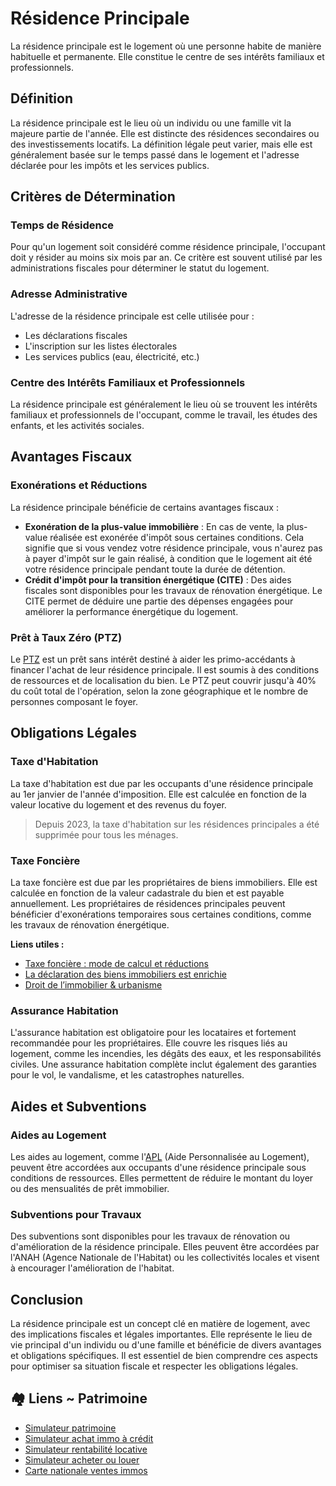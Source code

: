 # Résidence Principale

La résidence principale est le logement où une personne habite de manière habituelle et permanente. Elle constitue le centre de ses intérêts familiaux et professionnels.

## Définition

La résidence principale est le lieu où un individu ou une famille vit la majeure partie de l'année. Elle est distincte des résidences secondaires ou des investissements locatifs. La définition légale peut varier, mais elle est généralement basée sur le temps passé dans le logement et l'adresse déclarée pour les impôts et les services publics.

## Critères de Détermination

### Temps de Résidence

Pour qu'un logement soit considéré comme résidence principale, l'occupant doit y résider au moins six mois par an. Ce critère est souvent utilisé par les administrations fiscales pour déterminer le statut du logement.

### Adresse Administrative

L'adresse de la résidence principale est celle utilisée pour :
- Les déclarations fiscales
- L'inscription sur les listes électorales
- Les services publics (eau, électricité, etc.)

### Centre des Intérêts Familiaux et Professionnels

La résidence principale est généralement le lieu où se trouvent les intérêts familiaux et professionnels de l'occupant, comme le travail, les études des enfants, et les activités sociales.

## Avantages Fiscaux

### Exonérations et Réductions

La résidence principale bénéficie de certains avantages fiscaux :
- **Exonération de la plus-value immobilière** : En cas de vente, la plus-value réalisée est exonérée d'impôt sous certaines conditions. Cela signifie que si vous vendez votre résidence principale, vous n'aurez pas à payer d'impôt sur le gain réalisé, à condition que le logement ait été votre résidence principale pendant toute la durée de détention.
- **Crédit d'impôt pour la transition énergétique (CITE)** : Des aides fiscales sont disponibles pour les travaux de rénovation énergétique. Le CITE permet de déduire une partie des dépenses engagées pour améliorer la performance énergétique du logement.

### Prêt à Taux Zéro (PTZ)

Le [PTZ](https://www.economie.gouv.fr/particuliers/PTZ-pret-taux-zero) est un prêt sans intérêt destiné à aider les primo-accédants à financer l'achat de leur résidence principale. Il est soumis à des conditions de ressources et de localisation du bien. Le PTZ peut couvrir jusqu'à 40% du coût total de l'opération, selon la zone géographique et le nombre de personnes composant le foyer.

## Obligations Légales

### Taxe d'Habitation

La taxe d'habitation est due par les occupants d'une résidence principale au 1er janvier de l'année d'imposition. Elle est calculée en fonction de la valeur locative du logement et des revenus du foyer.
> Depuis 2023, la taxe d'habitation sur les résidences principales a été supprimée pour tous les ménages.

### Taxe Foncière

La taxe foncière est due par les propriétaires de biens immobiliers. Elle est calculée en fonction de la valeur cadastrale du bien et est payable annuellement. Les propriétaires de résidences principales peuvent bénéficier d'exonérations temporaires sous certaines conditions, comme les travaux de rénovation énergétique.

**Liens utiles :**
- [Taxe foncière : mode de calcul et réductions](https://www.economie.gouv.fr/particuliers/taxe-fonciere-bati-calcul-reductions)
- [La déclaration des biens immobiliers est enrichie](https://www.quechoisir.org/actualite-impots-la-declaration-des-biens-immobiliers-est-enrichie-n149504/)
- [Droit de l’immobilier & urbanisme](https://www.village-notaires-patrimoine.com/-Droit-de-l-immobilier-urbanisme-)

### Assurance Habitation

L'assurance habitation est obligatoire pour les locataires et fortement recommandée pour les propriétaires. Elle couvre les risques liés au logement, comme les incendies, les dégâts des eaux, et les responsabilités civiles. Une assurance habitation complète inclut également des garanties pour le vol, le vandalisme, et les catastrophes naturelles.

## Aides et Subventions

### Aides au Logement

Les aides au logement, comme l'[APL](https://www.service-public.fr/particuliers/vosdroits/F12006) (Aide Personnalisée au Logement), peuvent être accordées aux occupants d'une résidence principale sous conditions de ressources. Elles permettent de réduire le montant du loyer ou des mensualités de prêt immobilier.

### Subventions pour Travaux

Des subventions sont disponibles pour les travaux de rénovation ou d'amélioration de la résidence principale. Elles peuvent être accordées par l'ANAH (Agence Nationale de l'Habitat) ou les collectivités locales et visent à encourager l'amélioration de l'habitat.

## Conclusion

La résidence principale est un concept clé en matière de logement, avec des implications fiscales et légales importantes. Elle représente le lieu de vie principal d'un individu ou d'une famille et bénéficie de divers avantages et obligations spécifiques. Il est essentiel de bien comprendre ces aspects pour optimiser sa situation fiscale et respecter les obligations légales.


## 🏘️ Liens ~ Patrimoine

- [Simulateur patrimoine](https://finary.com/tools/wealth-simulator)
- [Simulateur achat immo à crédit](https://www.meilleurtaux.com/credit-immobilier/simulation-de-pret-immobilier/calcul-des-mensualites.html)
- [Simulateur rentabilité locative](https://www.owwner.com/biens/outils/simulateur-de-rentabilite)
- [Simulateur acheter ou louer](https://data.meilleursagents.com/tools/breakeven)
- [Carte nationale ventes immos](https://immobilier.pappers.fr/?lat=46.6&lon=2.2&z=5)